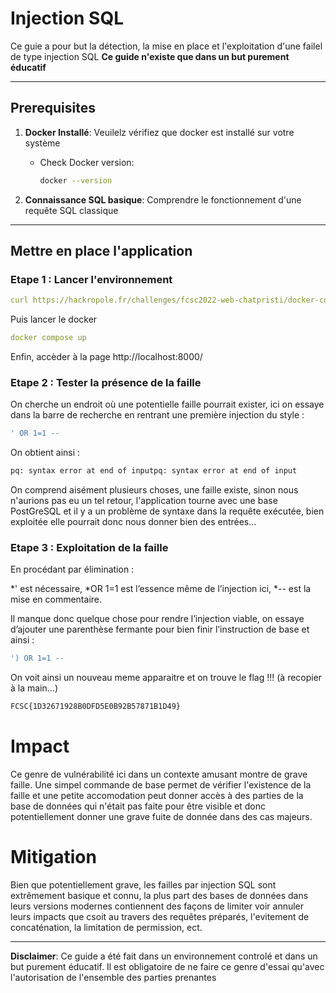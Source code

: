 
# Injection SQL 

Ce guie a pour but la détection, la mise en place et l'exploitation d'une failel de type injection SQL **Ce guide n'existe que dans un but purement éducatif**

---

## Prerequisites

1. **Docker Installé**: Veuilelz vérifiez que docker est installé sur votre système
   - Check Docker version:
     ```bash
     docker --version
     ```

2. **Connaissance SQL basique**: Comprendre le fonctionnement d'une requête SQL classique

---

## Mettre en place l'application
### Etape 1 : Lancer l'environnement
``` yaml
curl https://hackropole.fr/challenges/fcsc2022-web-chatpristi/docker-compose.public.yml -o docker-compose.yml
```
Puis lancer le docker
``` yaml
docker compose up
```
Enfin, accèder à la page
http://localhost:8000/

### Etape 2 : Tester la présence de la faille
On cherche un endroit où une potentielle faille pourrait exister, ici on essaye dans la barre de recherche en rentrant une première injection du style :

   ```bash
   ' OR 1=1 --
   ```

On obtient ainsi  : 

   ```bash
   pq: syntax error at end of inputpq: syntax error at end of input
   ```
On comprend aisément plusieurs choses, une faille existe, sinon nous n'aurions pas eu un tel retour, l'application tourne avec une base PostGreSQL et il y a un problème de syntaxe dans la requête exécutée, bien exploitée elle pourrait donc nous donner bien des entrées...

### Etape 3 : Exploitation de la faille

En procédant par élimination :

  *' est nécessaire,
  *OR 1=1 est l’essence même de l’injection ici,
  *-- est la mise en commentaire.

Il manque donc quelque chose pour rendre l’injection viable, on essaye d’ajouter une parenthèse fermante pour bien finir l’instruction de base et ainsi :

   ```bash
   ') OR 1=1 --
   ```
On voit ainsi un nouveau meme apparaitre et on trouve le flag !!! (à recopier à la main…)

   ```bash
   FCSC{1D32671928B0DFD5E0B92B57871B1D49}
   ```

# Impact

Ce genre de vulnérabilité ici dans un contexte amusant montre de grave faille. Une simpel commande de base permet de vérifier l'existence de la faille et une petite accomodation peut donner accès à des parties de la base de données qui n'était pas faite pour être visible et donc potentiellement donner une grave fuite de donnée dans des cas majeurs.

# Mitigation
Bien que potentiellement grave, les failles par injection SQL sont extrêmement basique et connu, la plus part des bases de données dans leurs versions modernes contiennent des façons de limiter voir annuler leurs impacts que csoit au travers des requêtes préparés, l'evitement de concaténation, la limitation de permission, ect.

---

**Disclaimer**: Ce guide a été fait dans un environnement controlé et dans un but purement éducatif. Il est obligatoire de ne faire ce genre d'essai qu'avec l'autorisation de l'ensemble des parties prenantes

